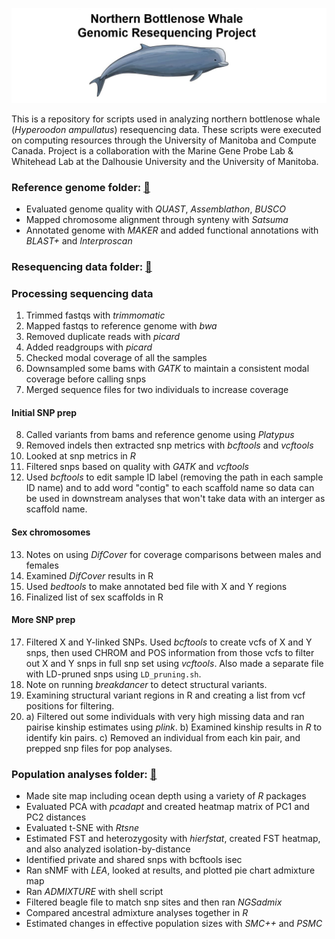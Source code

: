 ![Logo](https://github.com/edegreef/NBW-resequencing/blob/main/NBW-cartoon-forgit.JPG)

This is a repository for scripts used in analyzing northern bottlenose whale (*Hyperoodon ampullatus*) resequencing data. These scripts were executed on computing resources through the University of Manitoba and Compute Canada. Project is a collaboration with the Marine Gene Probe Lab & Whitehead Lab at the Dalhousie University and the University of Manitoba.
<br/>
### Reference genome folder: [:file_folder:](https://github.com/edegreef/NBW-resequencing/tree/main/reference_genome)
* Evaluated genome quality with *QUAST*, *Assemblathon*, *BUSCO*
* Mapped chromosome alignment through synteny with *Satsuma*
* Annotated genome with *MAKER* and added functional annotations with *BLAST+* and *Interproscan*

### Resequencing data folder: [:file_folder:](https://github.com/edegreef/NBW-resequencing/tree/main/resequencing_data)
### Processing sequencing data
01. Trimmed fastqs with *trimmomatic*
02. Mapped fastqs to reference genome with *bwa*
03. Removed duplicate reads with *picard*
04. Added readgroups with *picard*
05. Checked modal coverage of all the samples
06. Downsampled some bams with *GATK* to maintain a consistent modal coverage before calling snps
07. Merged sequence files for two individuals to increase coverage
#### Initial SNP prep
08. Called variants from bams and reference genome using *Platypus*
09. Removed indels then extracted snp metrics with *bcftools* and *vcftools*
10. Looked at snp metrics in *R*
11. Filtered snps based on quality with *GATK* and *vcftools*
12. Used *bcftools* to edit sample ID label (removing the path in each sample ID name) and to add word "contig" to each scaffold name so data can be used in downstream analyses that won't take data with an interger as scaffold name.
#### Sex chromosomes
13. Notes on using *DifCover* for coverage comparisons between males and females
14. Examined *DifCover* results in R
15. Used *bedtools* to make annotated bed file with X and Y regions 
16. Finalized list of sex scaffolds in R
#### More SNP prep
17. Filtered X and Y-linked SNPs. Used *bcftools* to create vcfs of X and Y snps, then used CHROM and POS information from those vcfs to filter out X and Y snps in full snp set using *vcftools*. Also made a separate file with LD-pruned snps using `LD_pruning.sh`.
18. Note on running *breakdancer* to detect structural variants.
19. Examining structural variant regions in R and creating a list from vcf positions for filtering.
20. a) Filtered out some individuals with very high missing data and ran pairise kinship estimates using *plink*. b) Examined kinship results in *R* to identify kin pairs. c) Removed an individual from each kin pair, and prepped snp files for pop analyses. 

### Population analyses folder: [:file_folder:](https://github.com/edegreef/NBW-resequencing/tree/main/pop_analyses)
* Made site map including ocean depth using a variety of *R* packages
* Evaluated PCA with *pcadapt* and created heatmap matrix of PC1 and PC2 distances
* Evaluated t-SNE with *Rtsne*
* Estimated FST and heterozygosity with *hierfstat*, created FST heatmap, and also analyzed isolation-by-distance
* Identified private and shared snps with bcftools isec
* Ran sNMF with *LEA*, looked at results, and plotted pie chart admixture map
* Ran *ADMIXTURE* with shell script
* Filtered beagle file to match snp sites and then ran *NGSadmix*
* Compared ancestral admixture analyses together in *R*
* Estimated changes in effective population sizes with *SMC++* and *PSMC*

